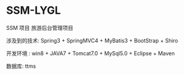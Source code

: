 # SSM-LYGL
SSM 项目 旅游后台管理项目

涉及到的技术: Spring3 + SpringMVC4 + MyBatis3 + BootStrap + Shiro 

开发环境 :  win8 + JAVA7 + Tomcat7.0 + MySql5.0 + Eclipse + Maven

数据库: ttms
